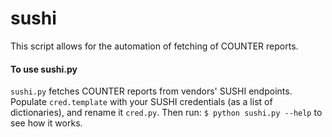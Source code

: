 # sushi
This script allows for the automation of fetching of COUNTER reports.

#### To use sushi.py

`sushi.py` fetches COUNTER reports from vendors' SUSHI endpoints. Populate `cred.template` with your SUSHI credentials (as a list of dictionaries), and rename it `cred.py`. Then run: `$ python sushi.py --help` to see how it works.
